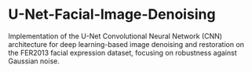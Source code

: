 # U-Net-Facial-Image-Denoising
Implementation of the U-Net Convolutional Neural Network (CNN) architecture for deep learning-based image denoising and restoration on the FER2013 facial expression dataset, focusing on robustness against Gaussian noise.
